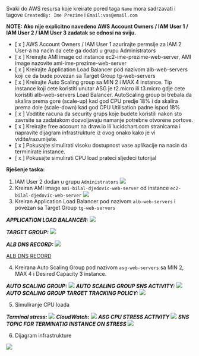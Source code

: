 Svaki do AWS resursa koje kreirate pored taga `Name` mora sadrzavati i tagove `CreatedBy: Ime Prezime` i `Email:vas@email.com`

**NOTE: Ako nije explicitno navedeno AWS Account Owners / IAM User 1 / IAM User 2 / IAM User 3 zadatak se odnosi na sviju.**

- [ x ] AWS Account Owners / IAM User 1 azurirajte permsije za IAM 2
  User-a na nacin da cete ga dodati u grupu Administrators
- [ x ] Kreirajte AMI image od instance ec2-ime-prezime-web-server, AMI
  image nazovite ami-ime-prezime-web-server
- [ x ] Kreirajte Application Load Balancer pod nazivom alb-web-servers
  koji ce da bude povezan sa Target Group tg-web-servers
- [ x ] Kreirajte Auto Scaling group sa MIN 2 i MAX 4 instance. Tip
  instance koji cete koristiti unutar ASG je t2.micro ili t3.micro
  gdje cete koristiti alb-web-servers Load Balancer. AutoScaling
  group bi trebala da skalira prema gore (scale-up) kad god CPU
  predje 18% i da skalira prema dole (scale-down) kad god CPU
  Utilisation padne ispod 18%
- [ x ] Voditite racuna da security grups koje budete koristili nakon sto
  zavrsite sa zadatakom dozvoljavaju namanje potrebne otvorene
  portove.
- [ x ] Kreirajte free account na draw.io ili lucidchart.com stranicama i
  napravite dijagram infrastrukture iz ovog onako kako je vi
  vidite/razumijete.
- [ x ] Pokusajte simulirati visoku dostupnost vase aplikacije na nacin
  da terminirate instance.
- [ x ] Pokusajte simulirati CPU load prateci sljedeci tutorijal

**Rješenje taska:**

1. IAM User 2 dodan u grupu `Administrators`
   ![](IAM2.jpg)
2. Kreiran AMI image `ami-bilal-djedovic-web-server` od instance `ec2-bilal-djedovic-web-server`
   ![](AMI.png)
3. Kreiran Application Load Balancer pod nazivom `alb-web-servers` i povezan sa Target Group `tg-web-servers`

**_APPLICATION LOAD BALANCER:_**
![](ALB.png)

**_TARGET GROUP:_**
![](TG.png)

**_ALB DNS RECORD:_**
![](ALBDNSRECORD.png)

[ALB DNS RECORD](http://alb-web-servers-1124533352.eu-central-1.elb.amazonaws.com/)

4. Kreirana Auto Scaling Group pod nazivom `asg-web-servers` sa MIN 2, MAX 4 i Desired Capacity 3 instance.

**_AUTO SCALING GROUP:_**
![](ASG.png)
**_AUTO SCALING GROUP SNS ACTIVITY:_**
![](ASG_SNSACTIVTY.png)
**_AUTO SCALING GROUP TARGET TRACKING POLICY:_**
![](AUTO_SCALING_POLICY.png)

5. Simuliranje CPU loada

**_Terminal stress:_**
![](Terminal_Stress.png)
**_CloudWatch:_**
![](CloudWatch_CPU.png)
**_ASG CPU STRESS ACTIVITY_**
![](ASG_CPU_STRESS.png)
**_SNS TOPIC FOR TERMINATIG INSTANCE ON STRESS_**
![](SNS_FOR_TERMINATING_EC2_CPU_STRESS.png)

6. Dijagram infrastrukture

![](DijagramInfrastrukture.jpeg)
